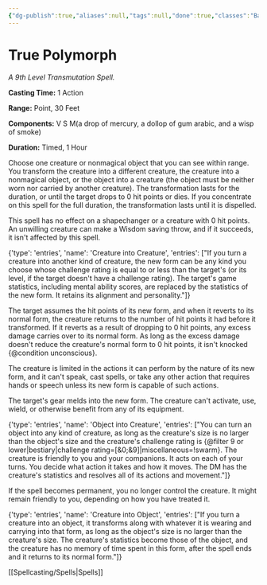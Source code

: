 ```yaml
---
{"dg-publish":true,"aliases":null,"tags":null,"done":true,"classes":"Bard, Warlock, Wizard,","spellLevel":9,"school":"Transmutation","source":"PHB","permalink":"/spells/true-polymorph/","dgHomeLink":false,"dgPassFrontmatter":true}
---
```


# True Polymorph
*A 9th Level Transmutation Spell.*

**Casting Time:** 1 Action

**Range:** Point, 30 Feet

**Components:** V S M(a drop of mercury, a dollop of gum arabic, and a wisp of smoke)

**Duration:** Timed, 1 Hour

Choose one creature or nonmagical object that you can see within range. You transform the creature into a different creature, the creature into a nonmagical object, or the object into a creature (the object must be neither worn nor carried by another creature). The transformation lasts for the duration, or until the target drops to 0 hit points or dies. If you concentrate on this spell for the full duration, the transformation lasts until it is dispelled.



This spell has no effect on a shapechanger or a creature with 0 hit points. An unwilling creature can make a Wisdom saving throw, and if it succeeds, it isn't affected by this spell.



{'type': 'entries', 'name': 'Creature into Creature', 'entries': ["If you turn a creature into another kind of creature, the new form can be any kind you choose whose challenge rating is equal to or less than the target's (or its level, if the target doesn't have a challenge rating). The target's game statistics, including mental ability scores, are replaced by the statistics of the new form. It retains its alignment and personality."]}



The target assumes the hit points of its new form, and when it reverts to its normal form, the creature returns to the number of hit points it had before it transformed. If it reverts as a result of dropping to 0 hit points, any excess damage carries over to its normal form. As long as the excess damage doesn't reduce the creature's normal form to 0 hit points, it isn't knocked {@condition unconscious}.



The creature is limited in the actions it can perform by the nature of its new form, and it can't speak, cast spells, or take any other action that requires hands or speech unless its new form is capable of such actions.



The target's gear melds into the new form. The creature can't activate, use, wield, or otherwise benefit from any of its equipment.



{'type': 'entries', 'name': 'Object into Creature', 'entries': ["You can turn an object into any kind of creature, as long as the creature's size is no larger than the object's size and the creature's challenge rating is {@filter 9 or lower|bestiary|challenge rating=[&0;&9]|miscellaneous=!swarm}. The creature is friendly to you and your companions. It acts on each of your turns. You decide what action it takes and how it moves. The DM has the creature's statistics and resolves all of its actions and movement."]}



If the spell becomes permanent, you no longer control the creature. It might remain friendly to you, depending on how you have treated it.



{'type': 'entries', 'name': 'Creature into Object', 'entries': ["If you turn a creature into an object, it transforms along with whatever it is wearing and carrying into that form, as long as the object's size is no larger than the creature's size. The creature's statistics become those of the object, and the creature has no memory of time spent in this form, after the spell ends and it returns to its normal form."]}

[[Spellcasting/Spells|Spells]]